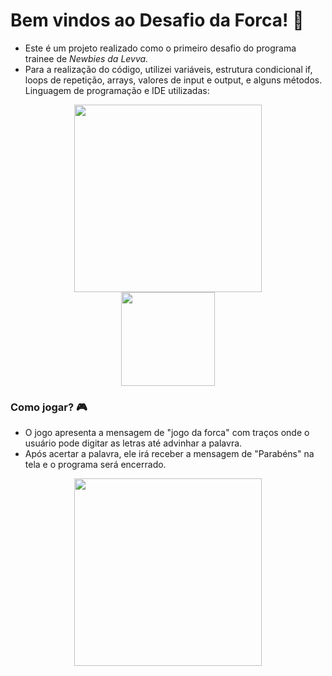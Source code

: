 # Bem vindos ao Desafio da Forca! 👋

- Este é um projeto realizado como o primeiro desafio do programa trainee de <i>Newbies da Levva.</i>
- Para a realização do código, utilizei variáveis, estrutura condicional if, loops de repetição, arrays, valores de input e output, e alguns métodos. Linguagem de programação e IDE utilizadas:

 <div align="center">
<img src="https://upload.wikimedia.org/wikipedia/commons/1/19/Visual_Studio_2012_logo_and_wordmark.svg" width="300px"/>
<div align="center">
<img src="https://upload.wikimedia.org/wikipedia/commons/4/4f/Csharp_Logo.png" width="150px"/>
 <div align="left">
<h3> Como jogar? 🎮</h3>

- O jogo apresenta a mensagem de "jogo da forca" com traços onde o usuário pode digitar as letras até advinhar a palavra.
- Após acertar a palavra, ele irá receber a mensagem de "Parabéns" na tela e o programa será encerrado.
  
<div align="center">
<img src="https://user-images.githubusercontent.com/89475607/228052318-75bfadfc-8b9f-4c90-beea-6200c349e681.png" width="300px"/>
